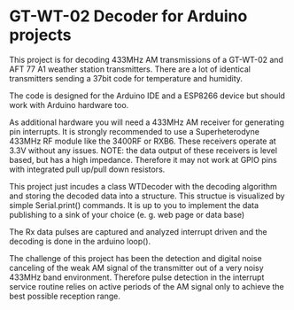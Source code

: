 # GT-WT-02 Decoder for Arduino projects

This project is for decoding 433MHz AM transmissions of a GT-WT-02 and AFT 77 A1 weather station transmitters.
There are a lot of identical transmitters sending a 37bit code for temperature and humidity.

The code is designed for the Arduino IDE and a ESP8266 device but should work with Arduino hardware too.

As additional hardware you will need a 433MHz AM receiver for generating pin interrupts.
It is strongly recommended to use a Superheterodyne 433MHz RF module like the 3400RF or RXB6.
These receivers operate at 3.3V without any issues. NOTE: the data output of these receivers is level based,
but has a high impedance. Therefore it may not work at GPIO pins with integrated pull up/pull down resistors.

This project just incudes a class WTDecoder with the decoding algorithm and storing the decoded
data into a structure. This structue is visualized by simple Serial.print() commands. It is up to
you to implement the data publishing to a sink of your choice (e. g. web page or data base)

The Rx data pulses are captured and analyzed interrupt driven and the decoding is done in the arduino loop().

The challenge of this project has been the detection and digital noise canceling of the weak AM signal of the
transmitter out of a very noisy 433MHz band environment. Therefore pulse detection in the interrupt service
routine relies on active periods of the AM signal only to achieve the best possible reception range.
